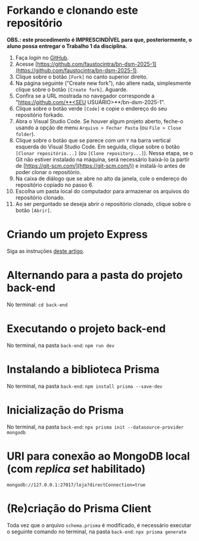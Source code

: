 # Forkando e clonando este repositório

**OBS.: este procedimento é IMPRESCINDÍVEL para que, posteriormente, o aluno possa entregar o Trabalho 1 da disciplina.**

1. Faça _login_ no [GitHub](https://github.com).
2. Acesse [https://github.com/faustocintra/bn-dsm-2025-1](https://github.com/faustocintra/bn-dsm-2025-1).
3. Clique sobre o botão `[Fork]` no canto superior direito.
4. Na página seguinte ("Create new fork"), não altere nada, simplesmente clique sobre o botão `[Create fork]`. Aguarde.
5. Confira se a URL mostrada no navegador corresponde a "https://github.com/**<SEU USUÁRIO>**/bn-dsm-2025-1".
6. Clique sobre o botão verde `[Code]` e copie o endereço do seu repositório forkado.
7. Abra o Visual Studio Code. Se houver algum projeto aberto, feche-o usando a opção de menu `Arquivo > Fechar Pasta` (ou `File > Close folder`).
8. Clique sobre o botão que se parece com um `Y` na barra vertical esquerda do Visual Studio Code. Em seguida, clique sobre o botão `[Clonar repositório...]` (ou `[Clone repository...]`). Nessa etapa, se o Git não estiver instalado na máquina, será necessário baixá-lo (a partir de [https://git-scm.com/](https://git-scm.com/)) e instalá-lo antes de poder clonar o repositório.
9. Na caixa de diálogo que se abre no alto da janela, cole o endereço do repositório copiado no passo 6.
10. Escolha um pasta local do computador para armazenar os arquivos do repositório clonado.
11. Ao ser perguntado se deseja abrir o repositório clonado, clique sobre o botão `[Abrir]`.

# Criando um projeto Express

Siga as instruções [deste artigo](https://faustocintra.com.br/desenvolvimento-back-end/criando-um-projeto-express-js-em-2024/).

# Alternando para a pasta do projeto back-end

No terminal:
`cd back-end`

# Executando o projeto back-end

No terminal, na pasta `back-end`:
`npm run dev`

# Instalando a biblioteca Prisma

No terminal, na pasta `back-end`:
`npm install prisma --save-dev`

# Inicialização do Prisma

No terminal, na pasta `back-end`:
`npx prisma init --datasource-provider mongodb`

# URI para conexão ao MongoDB local (com _replica set_ habilitado)
`mongodb://127.0.0.1:27017/loja?directConnection=true`

# (Re)criação do Prisma Client

Toda vez que o arquivo `schema.prisma` é modificado, é necessário executar o seguinte comando no terminal, na pasta `back-end`:
`npx prisma generate`
